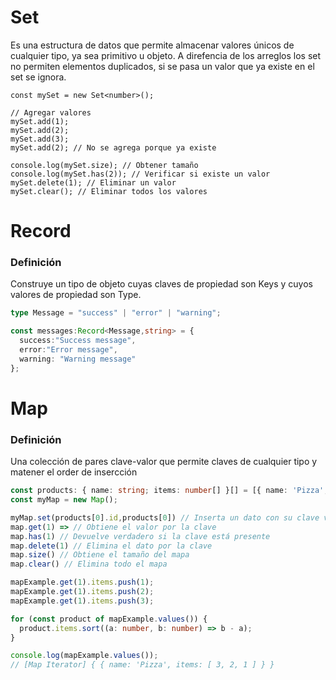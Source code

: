 # Set
Es una estructura de datos que permite almacenar valores únicos de cualquier tipo, ya sea primitivo u objeto. A direfencia de los arreglos los set no permiten elementos duplicados, si se pasa un valor que ya existe en el set se ignora.

```typescrip
const mySet = new Set<number>();

// Agregar valores
mySet.add(1);
mySet.add(2);
mySet.add(3);
mySet.add(2); // No se agrega porque ya existe

console.log(mySet.size); // Obtener tamaño
console.log(mySet.has(2)); // Verificar si existe un valor 
mySet.delete(1); // Eliminar un valor
mySet.clear(); // Eliminar todos los valores
```

# Record
### Definición
Construye un tipo de objeto cuyas claves de propiedad son Keys y cuyos valores de propiedad son Type.

```typescript
type Message = "success" | "error" | "warning";

const messages:Record<Message,string> = {
  success:"Success message",
  error:"Error message",
  warning: "Warning message"
};

```

# Map
### Definición
Una colección de pares clave-valor que permite claves de cualquier tipo y matener el order de insercción

```typescript
const products: { name: string; items: number[] }[] = [{ name: 'Pizza', items: [] }];
const myMap = new Map();

myMap.set(products[0].id,products[0]) // Inserta un dato con su clave valor
map.get(1) => // Obtiene el valor por la clave
map.has(1) // Devuelve verdadero si la clave está presente
map.delete(1) // Elimina el dato por la clave
map.size() // Obtiene el tamaño del mapa
map.clear() // Elimina todo el mapa

mapExample.get(1).items.push(1);
mapExample.get(1).items.push(2);
mapExample.get(1).items.push(3);

for (const product of mapExample.values()) {
  product.items.sort((a: number, b: number) => b - a);
}

console.log(mapExample.values());
// [Map Iterator] { { name: 'Pizza', items: [ 3, 2, 1 ] } }

```
